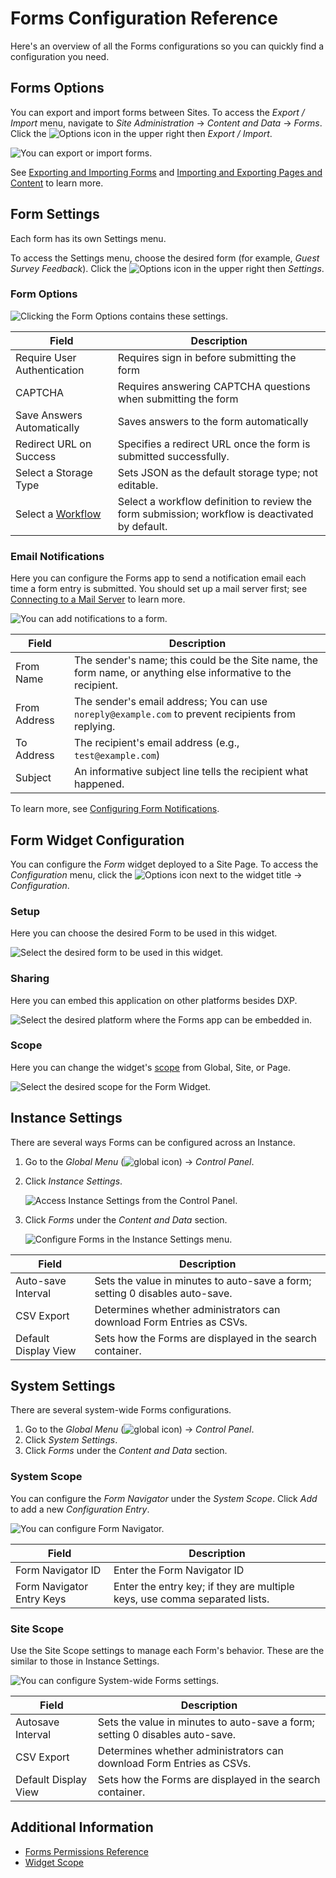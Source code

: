 # Forms Configuration Reference

Here's an overview of all the Forms configurations so you can quickly find a configuration you need.

## Forms Options

You can export and import forms between Sites. To access the _Export / Import_ menu, navigate to _Site Administration_ &rarr; _Content and Data_  &rarr; _Forms_. Click the ![Options](../../../images/icon-options.png) icon in the upper right then _Export / Import_.

![You can export or import forms.](./forms-configuration-reference/images/01.png)

See [Exporting and Importing Forms](./exporting-and-importing-forms.md) and [Importing and Exporting Pages and Content](../../../site-building/building-sites/importing-exporting-pages-and-content.md) to learn more.

## Form Settings

Each form has its own Settings menu.

To access the Settings menu, choose the desired form (for example, _Guest Survey Feedback_). Click the ![Options](../../../images/icon-options.png) icon in the upper right then _Settings_.

### Form Options

![Clicking the Form Options contains these settings.](./forms-configuration-reference/images/02.png)

| Field | Description |
| --- | --- |
| Require User Authentication | Requires sign in before submitting the form |
| CAPTCHA | Requires answering CAPTCHA questions when submitting the form |
| Save Answers Automatically | Saves answers to the form automatically |
| Redirect URL on Success | Specifies a redirect URL once the form is submitted successfully. |
| Select a Storage Type | Sets JSON as the default storage type; not editable. |
| Select a [Workflow](./advanced-forms-usage/using-forms-with-a-workflow.md) | Select a workflow definition to review the form submission; workflow is deactivated by default. |

### Email Notifications

Here you can configure the Forms app to send a notification email each time a form entry is submitted. You should set up a mail server first; see [Connecting to a Mail Server](../../../installation-and-upgrades/setting-up-liferay-dxp/configuring-mail/connecting-to-a-mail-server.md) to learn more.

![You can add notifications to a form.](./forms-configuration-reference/images/03.png)

| Field | Description |
| --- | --- |
| From Name | The sender's name; this could be the Site name, the form name, or anything else informative to the recipient. |
| From Address | The sender's email address; You can use `noreply@example.com` to prevent recipients from replying. |
| To Address | The recipient's email address (e.g., `test@example.com`) |
| Subject | An informative subject line tells the recipient what happened. |

To learn more, see [Configuring Form Notifications](./configuring-form-notifications.md).

## Form Widget Configuration

You can configure the _Form_ widget deployed to a Site Page. To access the _Configuration_ menu, click the ![Options](../../../images/icon-app-options.png) icon next to the widget title &rarr; _Configuration_.

### Setup

Here you can choose the desired Form to be used in this widget.

![Select the desired form to be used in this widget.](./forms-configuration-reference/images/04.png)

### Sharing

Here you can embed this application on other platforms besides DXP.

![Select the desired platform where the Forms app can be embedded in.](./forms-configuration-reference/images/05.png)

### Scope

Here you can change the widget's [scope](../../../site-building/site-settings/scope.md) from Global, Site, or Page.

![Select the desired scope for the Form Widget.](./forms-configuration-reference/images/06.png)

## Instance Settings

There are several ways Forms can be configured across an Instance.

1. Go to the _Global Menu_ (![global icon](../../../images/icon-applications-menu.png)) &rarr; _Control Panel_.
1. Click _Instance Settings_.

    ![Access Instance Settings from the Control Panel.](./forms-configuration-reference/images/09.png)

1. Click _Forms_ under the _Content and Data_ section.

    ![Configure Forms in the Instance Settings menu.](./forms-configuration-reference/images/07.png)

| Field | Description |
| --- | --- |
| Auto-save Interval | Sets the value in minutes to auto-save a form; setting 0 disables auto-save. |
| CSV Export | Determines whether administrators can download Form Entries as CSVs. |
| Default Display View | Sets how the Forms are displayed in the search container. |

## System Settings

There are several system-wide Forms configurations.

1. Go to the _Global Menu_ (![global icon](../../../images/icon-applications-menu.png)) &rarr; _Control Panel_.
1. Click _System Settings_.
1. Click _Forms_ under the _Content and Data_ section.

### System Scope

You can configure the _Form Navigator_ under the _System Scope_. Click _Add_ to add a new _Configuration Entry_.

![You can configure Form Navigator.](./forms-configuration-reference/images/10.png)

| Field | Description |
| --- | --- |
| Form Navigator ID | Enter the Form Navigator ID |
| Form Navigator Entry Keys | Enter the entry key; if they are multiple keys, use comma separated lists. |

### Site Scope

Use the Site Scope settings to manage each Form's behavior. These are the similar to those in Instance Settings.

![You can configure System-wide Forms settings.](./forms-configuration-reference/images/08.png)

| Field | Description |
| --- | --- |
| Autosave Interval | Sets the value in minutes to auto-save a form; setting 0 disables auto-save. |
| CSV Export | Determines whether administrators can download Form Entries as CSVs. |
| Default Display View | Sets how the Forms are displayed in the search container. |

## Additional Information

* [Forms Permissions Reference](./forms-permissions-reference.md)
* [Widget Scope](../../../site-building/site-settings/scope.md)
